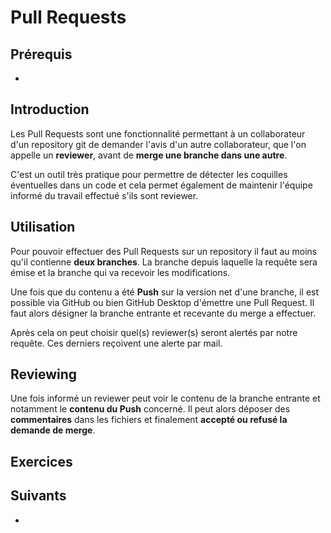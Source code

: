 # Pull Requests

## Prérequis

+ []()

## Introduction

Les Pull Requests sont une fonctionnalité permettant à un collaborateur d'un repository git de demander l'avis d'un autre collaborateur, que l'on appelle un **reviewer**, avant de **merge une branche dans une autre**.

C'est un outil très pratique pour permettre de détecter les coquilles éventuelles dans un code et cela permet également de maintenir l'équipe informé du travail effectué s'ils sont reviewer.

## Utilisation

Pour pouvoir effectuer des Pull Requests sur un repository il faut au moins qu'il contienne **deux branches**. La branche depuis laquelle la requête sera émise et la branche qui va recevoir les modifications.

Une fois que du contenu a été **Push** sur la version net d'une branche, il est possible via GitHub ou bien GitHub Desktop d'émettre une Pull Request. Il faut alors désigner la branche entrante et recevante du merge a effectuer.

Après cela on peut choisir quel(s) reviewer(s) seront alertés par notre requête. Ces derniers reçoivent une alerte par mail.

## Reviewing

Une fois informé un reviewer peut voir le contenu de la branche entrante et notamment le **contenu du Push** concerné. Il peut alors déposer des **commentaires** dans les fichiers et finalement **accepté ou refusé la demande de merge**.

## Exercices

## Suivants

+ []()

